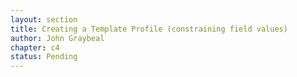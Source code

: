 ```yaml
---
layout: section
title: Creating a Template Profile (constraining field values)
author: John Graybeal
chapter: c4
status: Pending
---
```

